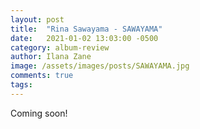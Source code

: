 ```yaml
---
layout: post
title:  "Rina Sawayama - SAWAYAMA"
date:   2021-01-02 13:03:00 -0500
category: album-review
author: Ilana Zane
image: /assets/images/posts/SAWAYAMA.jpg
comments: true
tags:
---
```

Coming soon!
